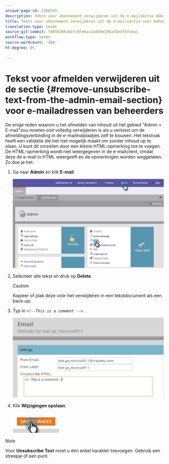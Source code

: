 ```yaml
---
unique-page-id: 2360245
description: Tekst voor abonnement verwijderen uit de e-mailsectie Admin - Marketo Docs - Productdocumentatie
title: Tekst voor abonnement verwijderen uit de e-mailsectie voor beheerders
translation-type: tm+mt
source-git-commit: f865630638e7c0fe6ac2a449e196a7de4fbfeea1
workflow-type: tm+mt
source-wordcount: '164'
ht-degree: 0%

---
```



# Tekst voor afmelden verwijderen uit de sectie {#remove-unsubscribe-text-from-the-admin-email-section} voor e-mailadressen van beheerders

De enige reden waarom u het afmelden van inhoud uit het gebied &quot;Admin > E-mail&quot;zou moeten ooit volledig verwijderen is als u verkiest om de afmeldingsverbinding in de e-mailmalplaatjes zelf te bouwen. Het tekstvak heeft een validatie die het niet mogelijk maakt om zonder inhoud op te slaan. U kunt dit omzeilen door een kleine HTML-opmerking toe te voegen. De HTML-opmerking wordt niet weergegeven in de e-mailclient, omdat deze de e-mail in HTML weergeeft en de opmerkingen worden weggelaten. Zo doe je het.

1. Ga naar **Admin** en klik **E-mail**.

   ![](assets/image2016-8-26-13-3a57-3a9.png)

1. Selecteer alle tekst en druk op **Delete**.

   >[!CAUTION]
   >
   >Kopieer of plak deze vóór het verwijderen in een tekstdocument als een back-up.

1. Typ in `<!--This is a comment -->`.

   ![](assets/image2016-8-26-13-3a53-3a15.png)

1. Klik **Wijzigingen opslaan**.

   ![](assets/image2016-8-26-13-3a59-3a40.png)

>[!NOTE]
>
>Voor **Unsubscribe Text** moet u één enkel karakter toevoegen. Gebruik een streepje of een punt.
